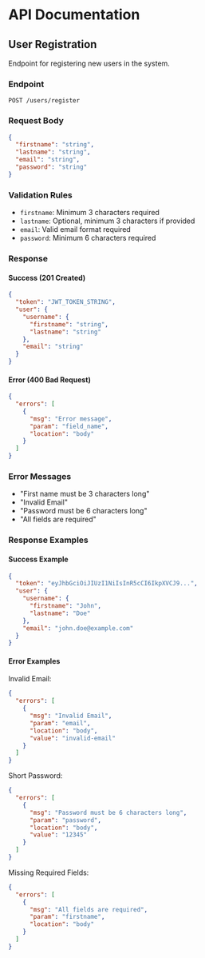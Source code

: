 # API Documentation

## User Registration

Endpoint for registering new users in the system.

### Endpoint

```
POST /users/register
```

### Request Body

```json
{
  "firstname": "string",
  "lastname": "string",
  "email": "string",
  "password": "string"
}
```

### Validation Rules

- `firstname`: Minimum 3 characters required
- `lastname`: Optional, minimum 3 characters if provided
- `email`: Valid email format required
- `password`: Minimum 6 characters required

### Response

#### Success (201 Created)

```json
{
  "token": "JWT_TOKEN_STRING",
  "user": {
    "username": {
      "firstname": "string",
      "lastname": "string"
    },
    "email": "string"
  }
}
```

#### Error (400 Bad Request)

```json
{
  "errors": [
    {
      "msg": "Error message",
      "param": "field_name",
      "location": "body"
    }
  ]
}
```

### Error Messages

- "First name must be 3 characters long"
- "Invalid Email"
- "Password must be 6 characters long"
- "All fields are required"

### Response Examples

#### Success Example
```json
{
  "token": "eyJhbGciOiJIUzI1NiIsInR5cCI6IkpXVCJ9...",
  "user": {
    "username": {
      "firstname": "John",
      "lastname": "Doe"
    },
    "email": "john.doe@example.com"
  }
}
```

#### Error Examples

Invalid Email:
```json
{
  "errors": [
    {
      "msg": "Invalid Email",
      "param": "email",
      "location": "body",
      "value": "invalid-email"
    }
  ]
}
```

Short Password:
```json
{
  "errors": [
    {
      "msg": "Password must be 6 characters long",
      "param": "password",
      "location": "body",
      "value": "12345"
    }
  ]
}
```

Missing Required Fields:
```json
{
  "errors": [
    {
      "msg": "All fields are required",
      "param": "firstname",
      "location": "body"
    }
  ]
}
```
